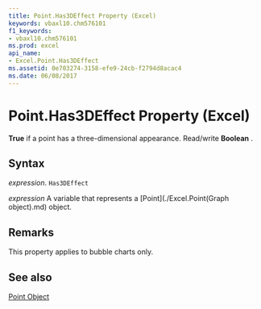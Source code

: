 ```yaml
---
title: Point.Has3DEffect Property (Excel)
keywords: vbaxl10.chm576101
f1_keywords:
- vbaxl10.chm576101
ms.prod: excel
api_name:
- Excel.Point.Has3DEffect
ms.assetid: 0e703274-3158-efe9-24cb-f2794d8acac4
ms.date: 06/08/2017
---
```



# Point.Has3DEffect Property (Excel)

 **True** if a point has a three-dimensional appearance. Read/write **Boolean** .


## Syntax

 _expression_. `Has3DEffect`

 _expression_ A variable that represents a [Point](./Excel.Point(Graph object).md) object.


## Remarks

This property applies to bubble charts only.


## See also


[Point Object](Excel.Point(object).md)

